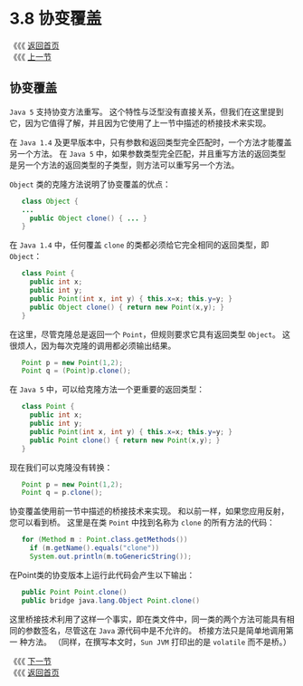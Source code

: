 # 3.8 协变覆盖

《《《 [返回首页](../../)  
《《《 [上一节](3.7-qiao-liang.md)

## 协变覆盖

`Java 5` 支持协变方法重写。 这个特性与泛型没有直接关系，但我们在这里提到它，因为它值得了解，并且因为它使用了上一节中描述的桥接技术来实现。

在 `Java 1.4` 及更早版本中，只有参数和返回类型完全匹配时，一个方法才能覆盖另一个方法。 在 `Java 5` 中，如果参数类型完全匹配，并且重写方法的返回类型 是另一个方法的返回类型的子类型，则方法可以重写另一个方法。

`Object` 类的克隆方法说明了协变覆盖的优点：

```java
   class Object {
   ...
     public Object clone() { ... }
   }
```

在 `Java 1.4` 中，任何覆盖 `clone` 的类都必须给它完全相同的返回类型，即 `Object`：

```java
   class Point {
     public int x;
     public int y;
     public Point(int x, int y) { this.x=x; this.y=y; }
     public Object clone() { return new Point(x,y); }
   }
```

在这里，尽管克隆总是返回一个 `Point`，但规则要求它具有返回类型 `Object`。 这很烦人，因为每次克隆的调用都必须输出结果。

```java
   Point p = new Point(1,2);
   Point q = (Point)p.clone();
```

在 `Java 5` 中，可以给克隆方法一个更重要的返回类型：

```java
   class Point {
     public int x;
     public int y;
     public Point(int x, int y) { this.x=x; this.y=y; }
     public Point clone() { return new Point(x,y); }
   }
```

现在我们可以克隆没有转换：

```java
   Point p = new Point(1,2);
   Point q = p.clone();
```

协变覆盖使用前一节中描述的桥接技术来实现。 和以前一样，如果您应用反射，您可以看到桥。 这里是在类 `Point` 中找到名称为 `clone` 的所有方法的代码：

```java
   for (Method m : Point.class.getMethods())
     if (m.getName().equals("clone"))
     System.out.println(m.toGenericString());
```

在Point类的协变版本上运行此代码会产生以下输出：

```java
   public Point Point.clone()
   public bridge java.lang.Object Point.clone()
```

这里桥接技术利用了这样一个事实，即在类文件中，同一类的两个方法可能具有相同的参数签名，尽管这在 `Java` 源代码中是不允许的。 桥接方法只是简单地调用第一 种方法。 （同样，在撰写本文时，`Sun JVM` 打印出的是 `volatile` 而不是桥。）

《《《 [下一节](../di-si-zhang-sheng-ming/)  
《《《 [返回首页](../../)

